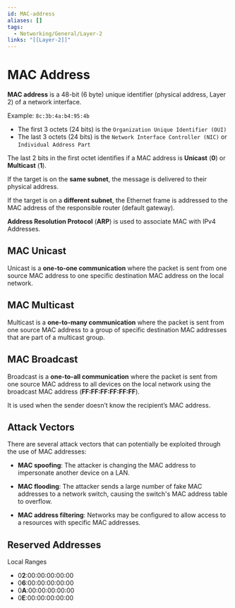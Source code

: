 ```yaml
---
id: MAC-address
aliases: []
tags:
  - Networking/General/Layer-2
links: "[[Layer-2]]"
---
```


# MAC Address

**MAC address** is a 48-bit (6 byte) unique identifier (physical address,
Layer 2) of a network interface.

Example: `8c:3b:4a:b4:95:4b`

- The first 3 octets (24 bits) is the `Organization Unique Identifier (OUI)`
- The last 3 octets (24 bits) is the `Network Interface Controller (NIC)` or
`Individual Address Part`

The last 2 bits in the first octet identifies if a MAC address is **Unicast**
(**0**) or **Multicast** (**1**).

If the target is on the **same subnet**, the message is delivered to their
physical address.

If the target is on a **different subnet**, the Ethernet frame is addressed to
the MAC address of the responsible router (default gateway).

**Address Resolution Protocol** (**ARP**) is used to associate MAC with IPv4
Addresses.

## MAC Unicast

Unicast is a **one-to-one communication** where the packet is sent from one
source MAC address to one specific destination MAC address on the local
network.

## MAC Multicast

Multicast is a **one-to-many communication** where the packet is sent from one
source MAC address to a group of specific destination MAC addresses that are
part of a multicast group.

## MAC Broadcast

Broadcast is a **one-to-all communication**  where the packet is sent from one
source MAC address to all devices on the local network using the broadcast MAC
address (**FF:FF:FF:FF:FF:FF**).

It is used when the sender doesn’t know the recipient’s MAC address.

## Attack Vectors

There are several attack vectors that can potentially be exploited through the
use of MAC addresses:

- **MAC spoofing**: The attacker is changing the MAC address to impersonate
  another device on a LAN.

- **MAC flooding**: The attacker sends a large number of fake MAC addresses to a
  network switch, causing the switch's MAC address table to overflow.

- **MAC address filtering**: Networks may be configured to allow access to a
  resources with specific MAC addresses.

## Reserved Addresses

Local Ranges

- 0**2**:00:00:00:00:00
- 0**6**:00:00:00:00:00
- 0**A**:00:00:00:00:00
- 0**E**:00:00:00:00:00
